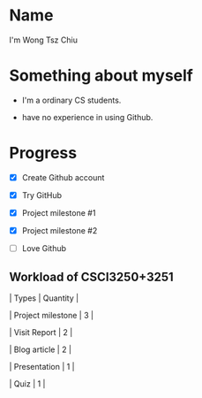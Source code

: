 # Name 
I'm Wong Tsz Chiu


# Something about myself

* I'm a ordinary CS students.

* have no experience in using Github.


# Progress

- [x] Create Github account

- [x] Try GitHub

- [x] Project milestone #1

- [x] Project milestone #2

- [ ] Love Github


## Workload of CSCI3250+3251

| Types | Quantity |

| Project milestone | 3 |

| Visit Report | 2 |

| Blog article | 2 |

| Presentation | 1 |

| Quiz | 1 |

